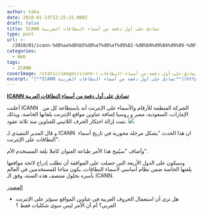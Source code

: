 ```yaml
---
author: taha
date: 2010-01-23T12:25:21.000Z
draft: false
title: ICANN تصادق على أول دفعة من أسماء النطاقات العربية
type: post
url: >-
  /2010/01/icann-%d8%aa%d8%b5%d8%a7%d8%af%d9%82-%d8%b9%d9%84%d9%89-%d8%a3%d9%88%d9%84-%d8%af%d9%81%d8%b9%d8%a9-%d9%85%d9%86-%d8%a3%d8%b3%d9%85%d8%a7%d8%a1-%d8%a7%d9%84%d9%86%d8%b7%d8%a7%d9%82%d8%a7%d8%aa-%d8%a7/
categories:
  - Web
tags:
  - ICANN
coverImage: /static/images/icann-تصادق-على-أول-دفعة-من-أسماء-النطاقات-ا/icann.jpg
excerpt: "[**ICANN تصادق على أول دفعة من أسماء النطاقات العربية**](https://www.it-scoop.com/2010/01/icann-%d8%aa%d8%b5%d8%a7%d8%af%d9%82-%d8%b9%d9%84%d9%89-%d8%a3%d9%88%d9%84-%d8%af%d9%81%d8%b9%d8%a9-%d9%85%d9%86-%d8%a3%d8%b3%d9%85%d8%a7%d8%a1-%d8%a7%d9%84%d9%86%d8%b7%d8%a7%d9%82%d8%a7%d8%aa-%d8%a7/)\n\nأعلنت ICANN الشركة المنظمة للأرقام والأسماء على الإنترنت أنه باستطاعة كل من\_\_ الإمارات، السعودية، مصر و روسيا إضافة عناوين مواقع الإنترنت بلغاتها الخاصة، ويذلك تمت إزالة احتكار الحرف اللاتيني للعناوين منذ ثلاثة"
---
```

[**ICANN تصادق على أول دفعة من أسماء النطاقات العربية**](https://www.it-scoop.com/2010/01/icann-%d8%aa%d8%b5%d8%a7%d8%af%d9%82-%d8%b9%d9%84%d9%89-%d8%a3%d9%88%d9%84-%d8%af%d9%81%d8%b9%d8%a9-%d9%85%d9%86-%d8%a3%d8%b3%d9%85%d8%a7%d8%a1-%d8%a7%d9%84%d9%86%d8%b7%d8%a7%d9%82%d8%a7%d8%aa-%d8%a7/)

أعلنت ICANN الشركة المنظمة للأرقام والأسماء على الإنترنت أنه باستطاعة كل من   الإمارات، السعودية، مصر و روسيا إضافة عناوين مواقع الإنترنت بلغاتها الخاصة، ويذلك تمت إزالة احتكار الحرف اللاتيني للعناوين منذ ثلاثة عقود. [](https://www.it-scoop.com/wp-content/uploads/2010/01/ICAAN.jpeg)![](/static/images/icann-تصادق-على-أول-دفعة-من-أسماء-النطاقات-ا/icann.jpg)

و قال المدير التنفيذي لـ ICANN  ان هذا الحدث "يشكل مرحلة محورية في تاريخ أسماء النطاقات على الإنترنت".

وأضاف "سيُتيح هذا الأمر طباعة العنوان كاملا بلغة المستخدم الأم".

وسيكون على الدول الأربعة التي حصلت على الموافقة أن تطلب إدراج لائحة مواقعها بلغتها الخاصة ضمن نظام أساسي لأسماء النطاقات، يكون متاحا للمستخدمين في العالم بأسره بحلول منتصف هذه السنة، وفق الـ ICANN.

[المصدر](http://icann.org/en/announcements/announcement-21jan10-en.htm)

-   هل ترى أن استعمال الحروف العربية في عناوين المواقع سيؤثر على الإنترنت العربي؟ أم أن الأمر ليس سوى شكليات فقط ؟
